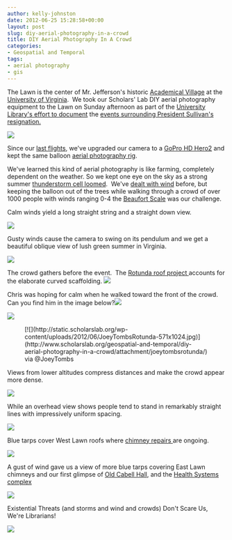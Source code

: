 ```yaml
---
author: kelly-johnston
date: 2012-06-25 15:28:58+00:00
layout: post
slug: diy-aerial-photography-in-a-crowd
title: DIY Aerial Photography In A Crowd
categories:
- Geospatial and Temporal
tags:
- aerial photography
- gis
---
```


The Lawn is the center of Mr. Jefferson's historic [Academical Village](http://www.virginia.edu/academicalvillage/) at the [University of Virginia](http://www.virginia.edu).  We took our Scholars' Lab DIY aerial photography equipment to the Lawn on Sunday afternoon as part of the [University Library's effort to document](http://sullivan.lib.virginia.edu/) the [events surrounding President Sullivan's resignation.](http://www.virginia.edu/keyissues/presidential-transition/)

[![](http://static.scholarslab.org/wp-content/uploads/2012/06/Chris-Kelly-Rotunda-1024x768.jpg)](http://www.scholarslab.org/geospatial-and-temporal/diy-aerial-photography-in-a-crowd/attachment/chris-kelly-rotunda/)

Since our [last flights](https://www.scholarslab.org/geospatial-and-temporal/update-diy-aerial-photography/), we've upgraded our camera to a [GoPro HD Hero2](http://gopro.com/hd-hero2-cameras/) and kept the same balloon [aerial photography rig](https://www.scholarslab.org/geospatial-and-temporal/diy-aerial-photography/).

We've learned this kind of aerial photography is like farming, completely dependent on the weather. So we kept one eye on the sky as a strong summer [thunderstorm cell loomed](http://twitpic.com/a04ayd).  We've [dealt with wind](http://youtu.be/KYilJ3kDLuI) before, but keeping the balloon out of the trees while walking through a crowd of over 1000 people with winds ranging 0-4 the [Beaufort Scale](http://www.spc.noaa.gov/faq/tornado/beaufort.html) was our challenge.

Calm winds yield a long straight string and a straight down view.

[![](http://static.scholarslab.org/wp-content/uploads/2012/06/GOPR0767-1024x768.jpg)](http://www.scholarslab.org/geospatial-and-temporal/diy-aerial-photography-in-a-crowd/attachment/dcim100gopro-5/)

Gusty winds cause the camera to swing on its pendulum and we get a beautiful oblique view of lush green summer in Virginia.

[![](http://static.scholarslab.org/wp-content/uploads/2012/06/GOPR0332-1024x768.jpg)](http://www.scholarslab.org/geospatial-and-temporal/diy-aerial-photography-in-a-crowd/attachment/dcim100gopro-6/)

The crowd gathers before the event.  The [Rotunda roof project ](http://uvamagazine.org/top_university_news/article/rotunda_roof_to_be_repaired_not_replaced/)accounts for the elaborate curved scaffolding.
[![](http://static.scholarslab.org/wp-content/uploads/2012/06/GOPR0270-1024x768.jpg)](http://www.scholarslab.org/geospatial-and-temporal/diy-aerial-photography-in-a-crowd/attachment/dcim100gopro/)

Chris was hoping for calm when he walked toward the front of the crowd.  Can you find him in the image below?[![](http://static.scholarslab.org/wp-content/uploads/2012/06/GOPR0447-1024x768.jpg)](http://www.scholarslab.org/geospatial-and-temporal/diy-aerial-photography-in-a-crowd/attachment/dcim100gopro-3/)

[![](http://static.scholarslab.org/wp-content/uploads/2012/06/GOPR0447-Copy-1024x768.jpg)](http://www.scholarslab.org/geospatial-and-temporal/diy-aerial-photography-in-a-crowd/attachment/dcim100gopro-4/)

<figure>
  [![](http://static.scholarslab.org/wp-content/uploads/2012/06/JoeyTombsRotunda-571x1024.jpg)](http://www.scholarslab.org/geospatial-and-temporal/diy-aerial-photography-in-a-crowd/attachment/joeytombsrotunda/)
  <figcaption> via @JoeyTombs</figcaption>
</figure>

Views from lower altitudes compress distances and make the crowd appear more dense.

[![](http://static.scholarslab.org/wp-content/uploads/2012/06/GOPR0362-Copy-1024x509.jpg)](http://www.scholarslab.org/geospatial-and-temporal/diy-aerial-photography-in-a-crowd/attachment/dcim100gopro-2/)

While an overhead view shows people tend to stand in remarkably straight lines with impressively uniform spacing.

[![](http://static.scholarslab.org/wp-content/uploads/2012/06/GOPR0465-1024x768.jpg)](http://www.scholarslab.org/geospatial-and-temporal/diy-aerial-photography-in-a-crowd/attachment/dcim100gopro-9/)

Blue tarps cover West Lawn roofs where [chimney repairs ](http://www.virginia.edu/uvatoday/newsRelease.php?id=16387)are ongoing.

[![](http://static.scholarslab.org/wp-content/uploads/2012/06/GOPR0307-1024x768.jpg)](http://www.scholarslab.org/geospatial-and-temporal/diy-aerial-photography-in-a-crowd/attachment/dcim100gopro-7/)

A gust of wind gave us a view of more blue tarps covering East Lawn chimneys and our first glimpse of [Old Cabell Hall](http://www.virginia.edu/webmap/popPages/67-CabellOld.html), and the [Health Systems complex ](http://uvahealth.com/)

[![](http://static.scholarslab.org/wp-content/uploads/2012/06/GOPR0316-1024x768.jpg)](http://www.scholarslab.org/geospatial-and-temporal/diy-aerial-photography-in-a-crowd/attachment/dcim100gopro-8/)

Existential Threats (and storms and wind and crowds) Don't Scare Us, We're Librarians!

[![](http://static.scholarslab.org/wp-content/uploads/2012/06/Group-Pix.jpg)](http://www.scholarslab.org/geospatial-and-temporal/diy-aerial-photography-in-a-crowd/attachment/group-pix/)
